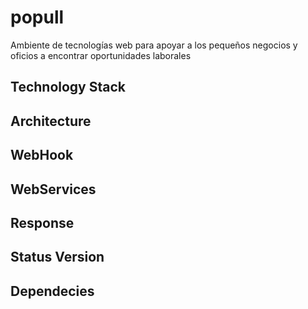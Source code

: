 # popull
Ambiente de tecnologías web para apoyar a los pequeños negocios y oficios a encontrar oportunidades laborales


## Technology Stack

## Architecture


## WebHook


## WebServices


## Response


## Status Version


## Dependecies
